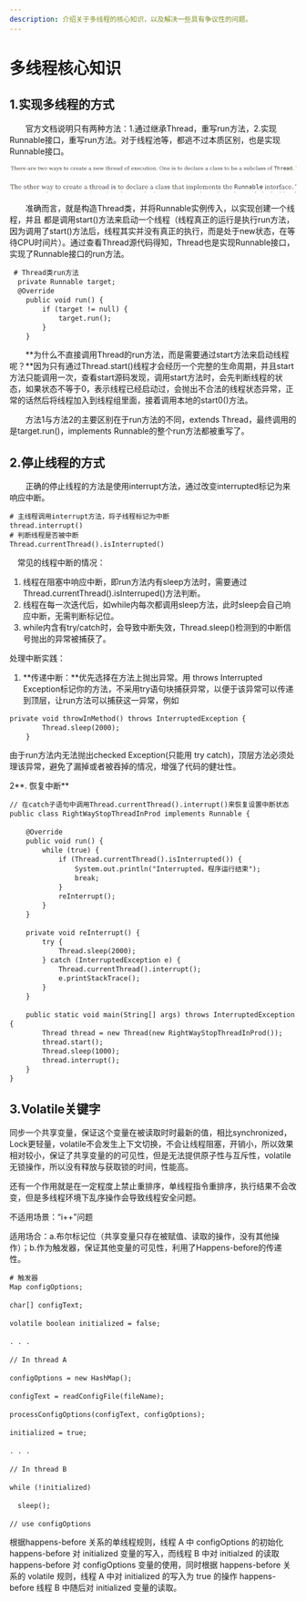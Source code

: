 ```yaml
---
description: 介绍关于多线程的核心知识，以及解决一些具有争议性的问题。
---
```


# 多线程核心知识

## 1.实现多线程的方式

　　官方文档说明只有两种方法：1.通过继承Thread，重写run方法，2.实现Runnable接口，重写run方法。对于线程池等，都逃不过本质区别，也是实现Runnable接口。

![](<../../.gitbook/assets/image (24).png>)

![](<../../.gitbook/assets/image (23).png>)

　　准确而言，就是构造Thread类，并将Runnable实例传入，以实现创建一个线程，并且 都是调用start()方法来启动一个线程（线程真正的运行是执行run方法，因为调用了start()方法后，线程其实并没有真正的执行，而是处于new状态，在等待CPU时间片）。通过查看Thread源代码得知，Thread也是实现Runnable接口，实现了Runnable接口的run方法。

```
 # Thread类run方法
  private Runnable target;
  @Override
    public void run() {
        if (target != null) {
            target.run();
        }
    }
```

　　\*\*为什么不直接调用Thread的run方法，而是需要通过start方法来启动线程呢？\*\*因为只有通过Thread.start()线程才会经历一个完整的生命周期，并且start方法只能调用一次，查看start源码发现，调用start方法时，会先判断线程的状态，如果状态不等于0，表示线程已经启动过，会抛出不合法的线程状态异常，正常的话然后将线程加入到线程组里面，接着调用本地的start0()方法。

　　方法1与方法2的主要区别在于run方法的不同，extends Thread，最终调用的是target.run()，implements Runnable的整个run方法都被重写了。

## 2.停止线程的方式

　　正确的停止线程的方法是使用interrupt方法，通过改变interrupted标记为来响应中断。

```
# 主线程调用interrupt方法，将子线程标记为中断
thread.interrupt()
# 判断线程是否被中断
Thread.currentThread().isInterrupted()
```

　常见的线程中断的情况：

1. 线程在阻塞中响应中断，即run方法内有sleep方法时，需要通过Thread.currentThread().isInterruped()方法判断。
2. 线程在每一次迭代后，如while内每次都调用sleep方法，此时sleep会自己响应中断，无需判断标记位。
3. while内含有try/catch时，会导致中断失效，Thread.sleep()检测到的中断信号抛出的异常被捕获了。

处理中断实践：

1. \*\*传递中断：\*\*优先选择在方法上抛出异常。用 throws Interrupted Exception标记你的方法，不采用try语句块捕获异常，以便于该异常可以传递到顶层，让run方法可以捕获这一异常，例如

```
private void throwInMethod() throws InterruptedException {
        Thread.sleep(2000);
    }
```

由于run方法内无法抛出checked Exception(只能用 try catch)，顶层方法必须处理该异常，避免了漏掉或者被吞掉的情况，增强了代码的健壮性。

2\*\*. 恢复中断\*\*

```
// 在catch子语句中调用Thread.currentThread().interrupt()来恢复设置中断状态
public class RightWayStopThreadInProd implements Runnable {

    @Override
    public void run() {
        while (true) {
            if (Thread.currentThread().isInterrupted()) {
                System.out.println("Interrupted，程序运行结束");
                break;
            }
            reInterrupt();
        }
    }

    private void reInterrupt() {
        try {
            Thread.sleep(2000);
        } catch (InterruptedException e) {
            Thread.currentThread().interrupt();
            e.printStackTrace();
        }
    }

    public static void main(String[] args) throws InterruptedException {
        Thread thread = new Thread(new RightWayStopThreadInProd());
        thread.start();
        Thread.sleep(1000);
        thread.interrupt();
    }
}
```

## 3.Volatile关键字

同步一个共享变量，保证这个变量在被读取时时最新的值，相比synchronized，Lock更轻量，volatile不会发生上下文切换，不会让线程阻塞，开销小，所以效果相对较小，保证了共享变量的的可见性，但是无法提供原子性与互斥性，volatile无锁操作，所以没有释放与获取锁的时间，性能高。

还有一个作用就是在一定程度上禁止重排序，单线程指令重排序，执行结果不会改变，但是多线程环境下乱序操作会导致线程安全问题。

不适用场景：“i++”问题

适用场合：a.布尔标记位（共享变量只存在被赋值、读取的操作，没有其他操作）；b.作为触发器，保证其他变量的可见性，利用了Happens-before的传递性。

```
# 触发器
Map configOptions;

char[] configText;

volatile boolean initialized = false;

. . .

// In thread A

configOptions = new HashMap();

configText = readConfigFile(fileName);

processConfigOptions(configText, configOptions);

initialized = true;

. . . 

// In thread B

while (!initialized) 

  sleep();

// use configOptions
```

根据happens-before 关系的单线程规则，线程 A 中 configOptions 的初始化 happens-before 对 initialized 变量的写入，而线程 B 中对 initialzed 的读取 happens-before 对 configOptions 变量的使用，同时根据 happens-before 关系的 volatile 规则，线程 A 中对 initialized 的写入为 true 的操作 happens-before 线程 B 中随后对 initialized 变量的读取。
